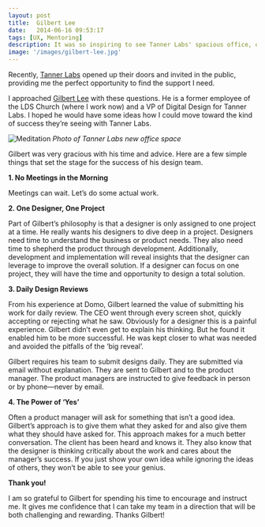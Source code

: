 ```yaml
---
layout: post
title:  Gilbert Lee
date:   2014-06-16 09:53:17
tags: [UX, Mentoring]
description: It was so inspiring to see Tanner Labs' spacious office, open to the out-of-doors; eat their delicious catered lunch; and drink in the free-thinking, dynamic vibe flowing in and out with the breeze. This is awesome! Can I do this for my team?
image: '/images/gilbert-lee.jpg'
---
```

Recently, <a href="http://tanner-labs.com" title="Tanner Labs">Tanner Labs</a> opened up their doors and invited in the public, providing me the perfect opportunity to find the support I need.

I approached <a href="http://gilbertlee.org" title="Gilbert Lee">Gilbert Lee</a> with these questions. He is a former employee of the LDS Church (where I work now) and a VP of Digital Design for Tanner Labs. I hoped he would have some ideas how I could move toward the kind of success they’re seeing with Tanner Labs.

![Meditation]({{site.baseurl}}/images/tannerlabs.jpg)
*Photo of Tanner Labs new office space*

Gilbert was very gracious with his time and advice. Here are a few simple things that set the stage for the success of his design team.

<strong>1. No Meetings in the Morning&nbsp;</strong></p>
<p>Meetings can wait. Let’s do some actual work.&nbsp;</p>
<p><strong>2. One Designer, One Project&nbsp;</strong></p>
<p>Part of Gilbert’s philosophy is that a designer is only assigned to one project at a time. He really wants his designers to dive deep in a project. Designers need time to understand the business or product needs. They also need time to shepherd the product through development. Additionally, development and implementation will reveal insights that the designer can leverage to improve the overall solution. If a designer can focus on one project, they will have the time and opportunity to design a total solution.&nbsp;</p>
<p><strong>3. Daily Design Reviews&nbsp;</strong></p>
<p>From his experience at Domo, Gilbert learned the value of submitting his work for daily review. The CEO went through every screen shot, quickly accepting or rejecting what he saw. Obviously for a designer this is a painful experience. Gilbert didn’t even get to explain his thinking. But he found it enabled him to be more successful. He was kept closer to what was needed and avoided the pitfalls of the ‘big reveal’.</p>
<p>Gilbert requires his team to submit designs daily. They are submitted via email without explanation. They are sent to Gilbert and to the product manager. The product managers are instructed to give feedback in person or by phone—never by email.&nbsp;</p>
<p><strong>4. The Power of ‘Yes’&nbsp;</strong></p>
<p>Often a product manager will ask for something that isn’t a good idea. Gilbert’s approach is to give them what they asked for and also give them what they should have asked for. This approach makes for a much better conversation. The client has been heard and knows it. They also know that the designer is thinking critically about the work and cares about the manager’s success. If you just show your own idea while ignoring the ideas of others, they won’t be able to see your genius.&nbsp;</p>
<p><strong>Thank you!</strong></p>
<p>I am so grateful to Gilbert for spending his time to encourage and instruct me. It gives me confidence that I can take my team in a direction that will be both challenging and rewarding. Thanks Gilbert!</p>
